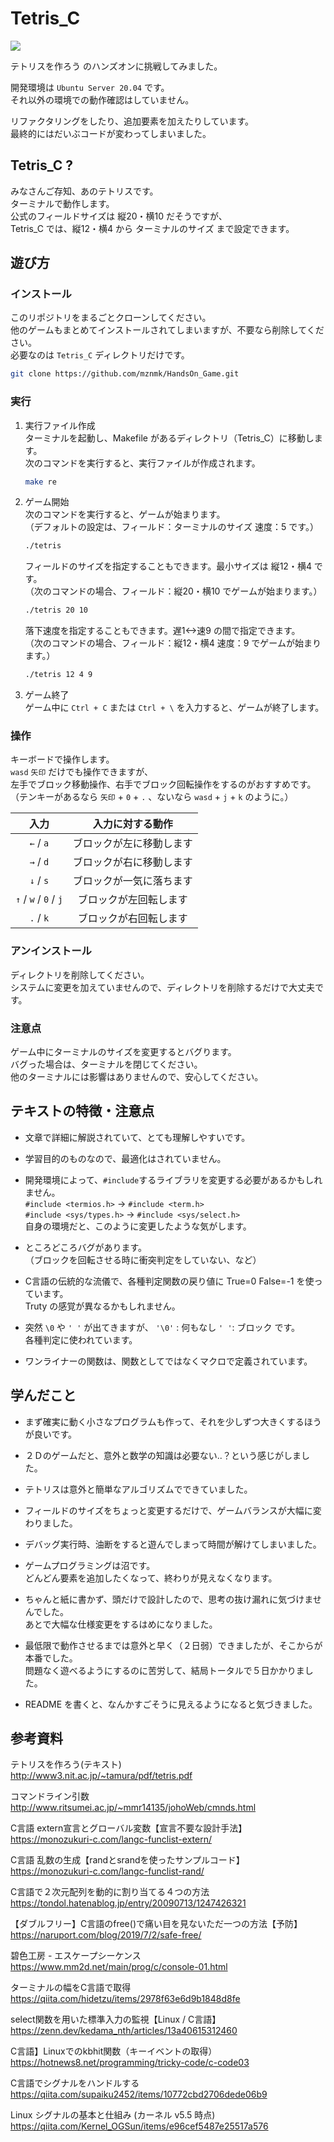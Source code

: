 # Tetris_C


[![](https://img.youtube.com/vi/I9F0s53NW68/0.jpg)](https://www.youtube.com/watch?v=I9F0s53NW68)  


テトリスを作ろう のハンズオンに挑戦してみました。  

開発環境は `Ubuntu Server 20.04` です。  
それ以外の環境での動作確認はしていません。  

リファクタリングをしたり、追加要素を加えたりしています。  
最終的にはだいぶコードが変わってしまいました。  


## Tetris_C ?

みなさんご存知、あのテトリスです。  
ターミナルで動作します。  
公式のフィールドサイズは 縦20・横10 だそうですが、  
Tetris_C では、縦12・横4 から ターミナルのサイズ まで設定できます。  


## 遊び方

### インストール

このリポジトリをまるごとクローンしてください。  
他のゲームもまとめてインストールされてしまいますが、不要なら削除してください。  
必要なのは `Tetris_C` ディレクトリだけです。  
```sh
git clone https://github.com/mznmk/HandsOn_Game.git
```

### 実行

1. 実行ファイル作成  
	ターミナルを起動し、Makefile があるディレクトリ（Tetris_C）に移動します。  
	次のコマンドを実行すると、実行ファイルが作成されます。  
	```sh
	make re
	```

2. ゲーム開始  
	次のコマンドを実行すると、ゲームが始まります。  
	（デフォルトの設定は、フィールド：ターミナルのサイズ 速度：5 です。）
	```sh
	./tetris
	```
	フィールドのサイズを指定することもできます。最小サイズは 縦12・横4 です。  
	（次のコマンドの場合、フィールド：縦20・横10 でゲームが始まります。）  
	```sh
	./tetris 20 10
	```
	落下速度を指定することもできます。遅1<->速9 の間で指定できます。  
	（次のコマンドの場合、フィールド：縦12・横4 速度：9 でゲームが始まります。）  
	```sh
	./tetris 12 4 9
	```

3. ゲーム終了  
	ゲーム中に `Ctrl + C` または `Ctrl + \` を入力すると、ゲームが終了します。  

### 操作

キーボードで操作します。  
`wasd` `矢印` だけでも操作できますが、  
左手でブロック移動操作、右手でブロック回転操作をするのがおすすめです。  
（テンキーがあるなら `矢印` + `0` + `.` 、ないなら `wasd` + `j` + `k` のように。）  

|入力|入力に対する動作|
|:--------------------:|:----------------------:|
|`←` / `a`            |ブロックが左に移動します|
|`→` / `d`            |ブロックが右に移動します|
|`↓` / `s`            |ブロックが一気に落ちます|
|`↑` / `w` / `0` / `j`|ブロックが左回転します　|
|`.` / `k`             |ブロックが右回転します　|

### アンインストール

ディレクトリを削除してください。  
システムに変更を加えていませんので、ディレクトリを削除するだけで大丈夫です。  

### 注意点

ゲーム中にターミナルのサイズを変更するとバグります。  
バグった場合は、ターミナルを閉じてください。  
他のターミナルには影響はありませんので、安心してください。  


## テキストの特徴・注意点

- 文章で詳細に解説されていて、とても理解しやすいです。  

- 学習目的のものなので、最適化はされていません。  

- 開発環境によって、`#include`するライブラリを変更する必要があるかもしれません。  
`#include <termios.h>` → `#include <term.h>`  
`#include <sys/types.h>` → `#include <sys/select.h>`  
自身の環境だと、このように変更したような気がします。  

- ところどころバグがあります。  
（ブロックを回転させる時に衝突判定をしていない、など）  

- C言語の伝統的な流儀で、各種判定関数の戻り値に True=0 False=-1 を使っています。  
Truty の感覚が異なるかもしれません。  

- 突然 `\0` や `' '` が出てきますが、 `'\0'` : 何もなし `' '`: ブロック です。  
各種判定に使われています。  

- ワンライナーの関数は、関数としてではなくマクロで定義されています。  


## 学んだこと

- まず確実に動く小さなプログラムも作って、それを少しずつ大きくするほうが良いです。  

- ２Ｄのゲームだと、意外と数学の知識は必要ない..？という感じがしました。  

- テトリスは意外と簡単なアルゴリズムでできていました。  

- フィールドのサイズをちょっと変更するだけで、ゲームバランスが大幅に変わりました。  

- デバッグ実行時、油断をすると遊んでしまって時間が解けてしまいました。  

- ゲームプログラミングは沼です。  
どんどん要素を追加したくなって、終わりが見えなくなります。  

- ちゃんと紙に書かず、頭だけで設計したので、思考の抜け漏れに気づけませんでした。  
あとで大幅な仕様変更をするはめになりました。   

- 最低限で動作させるまでは意外と早く（２日弱）できましたが、そこからが本番でした。  
問題なく遊べるようにするのに苦労して、結局トータルで５日かかりました。  

- README を書くと、なんかすごそうに見えるようになると気づきました。  


## 参考資料

テトリスを作ろう(テキスト)  
http://www3.nit.ac.jp/~tamura/pdf/tetris.pdf  


コマンドライン引数  
http://www.ritsumei.ac.jp/~mmr14135/johoWeb/cmnds.html  

C言語 extern宣言とグローバル変数【宣言不要な設計手法】  
https://monozukuri-c.com/langc-funclist-extern/  

C言語 乱数の生成【randとsrandを使ったサンプルコード】  
https://monozukuri-c.com/langc-funclist-rand/  


C言語で２次元配列を動的に割り当てる４つの方法  
https://tondol.hatenablog.jp/entry/20090713/1247426321  

【ダブルフリー】C言語のfree()で痛い目を見ないただ一つの方法【予防】  
https://naruport.com/blog/2019/7/2/safe-free/  


碧色工房 - エスケープシーケンス  
https://www.mm2d.net/main/prog/c/console-01.html  


ターミナルの幅をC言語で取得  
https://qiita.com/hidetzu/items/2978f63e6d9b1848d8fe  


select関数を用いた標準入力の監視【Linux / C言語】  
https://zenn.dev/kedama_nth/articles/13a40615312460  

C言語】Linuxでのkbhit関数（キーイベントの取得）  
https://hotnews8.net/programming/tricky-code/c-code03  


C言語でシグナルをハンドルする  
https://qiita.com/supaiku2452/items/10772cbd2706dede06b9  

Linux シグナルの基本と仕組み (カーネル v5.5 時点)   
https://qiita.com/Kernel_OGSun/items/e96cef5487e25517a576  

